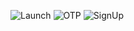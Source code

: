 ![Launch](https://github.com/user-attachments/assets/c0d9664a-3ef0-4ef5-aa8a-13a65115148c)
![OTP](https://github.com/user-attachments/assets/bac50b5b-897d-40d0-af4e-7bce1dc224b2)
![SignUp](https://github.com/user-attachments/assets/1f8fd70d-2d99-4b15-afc4-94c6b7b1326c)
